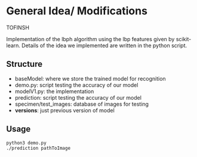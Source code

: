 # General Idea/ Modifications

TOFINSH

Implementation of the lbph algorithm using the lbp features given by scikit-learn. Details of the idea we implemented are written in the python script.

## Structure

- baseModel: where we store the trained model for recognition
- demo.py: script testing the accuracy of our model
- modelV1.py: the implementation 
- prediction: script testing the accuracy of our model
- specimen/test_images: database of images for testing
- __versions__: just previous version of model

## Usage

	python3 demo.py
	./prediction pathToImage 

